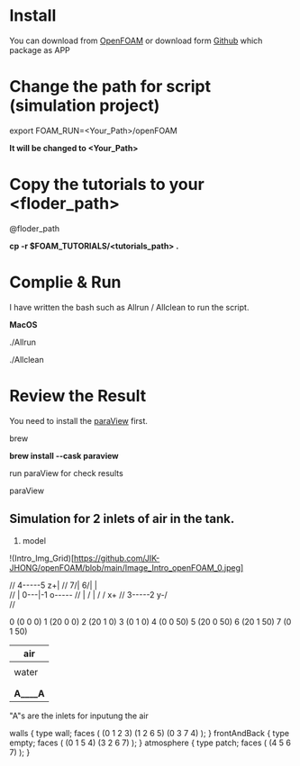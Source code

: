 # Install

You can download from [OpenFOAM](https://www.openfoam.com) or download form [Github](https://github.com/gerlero/openfoam-app) which package as APP

# Change the path for script (simulation project)

export FOAM_RUN=<Your_Path>/openFOAM

**It will be changed to <Your_Path>**

# Copy the tutorials to your <floder_path>

@floder_path

**cp -r $FOAM_TUTORIALS/<tutorials_path> .**


# Complie & Run

I have written the bash such as Allrun / Allclean to run the script.

**MacOS**

./Allrun 

./Allclean

# Review the Result

You need to install the [paraView](https://www.paraview.org) first.

brew 

**brew install --cask paraview**

run paraView for check results

paraView


Simulation for 2 inlets of air in the tank.
-
1. model 

!(Intro_Img_Grid)[https://github.com/JIK-JHONG/openFOAM/blob/main/Image_Intro_openFOAM_0.jpeg]

//     4-----5      z+|
//   7/|   6/|        |   
//   | 0---|-1        o-----
//   | /   | /       /     x+
//   3-----2      y-/  
//                      

0    (0 0 0)
1    (20 0 0)
2    (20 1 0)
3    (0 1 0)
4    (0 0 50)
5    (20 0 50)
6    (20 1 50)
7    (0 1 50)

| air      |
|----------|
|          |
| water    |
|          |
|          |
|__A____A__|

"A"s are the inlets for inputung the air

walls
    {
        type wall;
        faces
        (
            (0 1 2 3)
            (1 2 6 5)
            (0 3 7 4)
        );
    }
    frontAndBack
    {
        type empty;
        faces
        (
            (0 1 5 4)
            (3 2 6 7)
        );
    }
    atmosphere
    {
        type patch;
        faces
        (
            (4 5 6 7)
        );
    }
